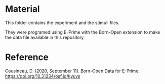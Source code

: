 # Material

This folder contains the experiment and the stimuli files.

They were programed using E-Prime with the Born-Open extension to make 
the data file available in this repository

# Reference

Cousineau, D. (2020, September 11). Born-Open Data for E-Prime. https://doi.org/10.31234/osf.io/kyuvs

